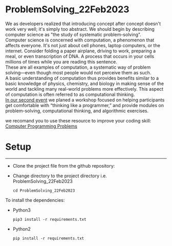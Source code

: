 # ProblemSolving_22Feb2023
We as developers realized that introducing concept after concept doesn't work very well; it's simply too abstract. We should begin by describing computer science as "the study of systematic problem-solving".\
Computer science is concerned with computation, a phenomenon that affects everyone. It's not just about cell phones, laptop computers, or the internet. Consider folding a paper airplane, driving to work, preparing a meal, or even transcription of DNA. A process that occurs in your cells millions of times while you are reading this sentence.\
These are all examples of computation, a systematic way of problem solving—even though most people would not perceive them as such.\
A basic understanding of computation thus provides benefits similar to a basic knowledge of physics, chemistry, and biology in making sense of the world and tackling many real-world problems more effectively. This aspect of computation is often referred to as computational thinking.\
[In our second event](https://stsquared.github.io/events/2023/02/20/second-event.html) we planed a workshop focused on helping participants get comfortable with “thinking like a programmer,” and provide modules on problem-solving, computational thinking, and algorithmic exercises.


we recomand you to use these resource to improve your coding skill:\
[Computer Programming Problems](https://mathschallenge.net/links/programming)

# Setup
---
- Clone the project file from the github repository: 
- Change directory to the project directory  i.e. ProblemSolving_22Feb2023
    
    ```cd ProblemSolving_22Feb2023```

To install the dependencies: 
- Python3
    
	```pip3 install -r requirements.txt``` 
- Python2
    
	```pip install -r requirements.txt```

